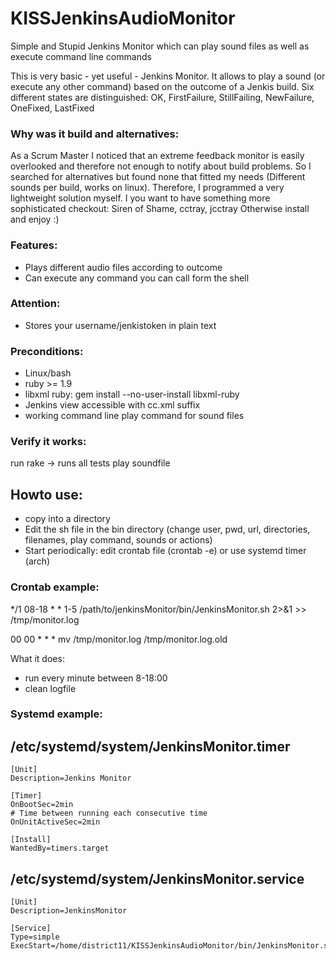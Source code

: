 KISSJenkinsAudioMonitor
=======================

Simple and Stupid Jenkins Monitor which can play sound files as well as execute command line commands

This is very basic - yet useful - Jenkins Monitor.
It allows to play a sound (or execute any other command) based on the outcome of a Jenkis build.
Six different states are distinguished: OK, FirstFailure, StillFailing, NewFailure, OneFixed, LastFixed

### Why was it build and alternatives:

As a Scrum Master I noticed that an extreme feedback monitor is easily overlooked and therefore not enough to notify about build problems.
So I searched for alternatives but found none that fitted my needs (Different sounds per build, works on linux).
Therefore, I programmed a very lightweight solution myself.
I you want to have something more sophisticated checkout: Siren of Shame, cctray, jcctray
Otherwise install and enjoy :)

### Features:
- Plays different audio files according to outcome
- Can execute any command you can call form the shell

### Attention:
- Stores your username/jenkistoken in plain text

### Preconditions: 
- Linux/bash
- ruby >= 1.9
- libxml ruby: gem install --no-user-install libxml-ruby 
- Jenkins view accessible with cc.xml suffix
- working command line play command for sound files

### Verify it works: 

run rake -> runs all tests 
play soundfile

## Howto use:
- copy into a directory
- Edit the sh file in the bin directory (change user, pwd, url, directories, filenames, play command, sounds or actions)
- Start periodically: edit crontab file (crontab -e) or use systemd timer (arch)


### Crontab example:

*/1 08-18 * * 1-5 /path/to/jenkinsMonitor/bin/JenkinsMonitor.sh 2>&1 >> /tmp/monitor.log

00 00 * * * mv /tmp/monitor.log /tmp/monitor.log.old

What it does:
- run every minute between 8-18:00
- clean logfile

### Systemd example:
/etc/systemd/system/JenkinsMonitor.timer
----------------------------------------
````
[Unit]
Description=Jenkins Monitor

[Timer]
OnBootSec=2min
# Time between running each consecutive time
OnUnitActiveSec=2min

[Install]
WantedBy=timers.target
````

/etc/systemd/system/JenkinsMonitor.service
------------------------------------------
````
[Unit]
Description=JenkinsMonitor

[Service]
Type=simple
ExecStart=/home/district11/KISSJenkinsAudioMonitor/bin/JenkinsMonitor.sh
````






